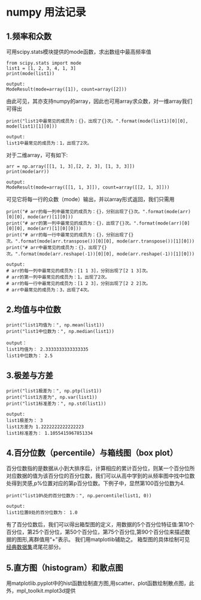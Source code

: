 # numpy 用法记录
  
  
## 1.频率和众数
可用scipy.stats模块提供的mode函数，求出数组中最高频率值
```
from scipy.stats import mode
list1 = [1, 2, 3, 4, 1, 3]
print(mode(list1))

output:
ModeResult(mode=array([1]), count=array([2]))
```
由此可见，其亦支持numpy的array，因此也可用array求众数，对一维array我们可得出
```
print("list1中最常见的成员为：{}，出现了{}次。".format(mode(list1)[0][0], mode(list1)[1][0]))

output:
list1中最常见的成员为：1，出现了2次。
```
对于二维array，可有如下:
```
arr = np.array([[1, 1, 3],[2, 2, 3], [1, 3, 3]])
print(mode(arr))

output:
ModeResult(mode=array([[1, 1, 3]]), count=array([[2, 1, 3]]))
```
可见它将每一行的众数（mode）输出，并以array形式返回，我们只需用
```
print("# arr的每一列中最常见的成员为：{}，分别出现了{}次。".format(mode(arr)[0][0], mode(arr)[1][0]))
print("# arr的第一列中最常见的成员为：{}，出现了{}次。".format(mode(arr)[0][0][0], mode(arr)[1][0][0]))
print("# arr的每一行中最常见的成员为：{}，分别出现了{}次。".format(mode(arr.transpose())[0][0], mode(arr.transpose())[1][0]))
print("# arr中最常见的成员为：{}，出现了{}次。".format(mode(arr.reshape(-1))[0][0], mode(arr.reshape(-1))[1][0]))

output:
# arr的每一列中最常见的成员为：[1 1 3]，分别出现了[2 1 3]次。
# arr的第一列中最常见的成员为：1，出现了2次。
# arr的每一行中最常见的成员为：[1 2 3]，分别出现了[2 2 2]次。
# arr中最常见的成员为：3，出现了4次。
```
  
## 2.均值与中位数
```
print("list1均值为：", np.mean(list1))
print("list1中位数为：", np.median(list1))

output：
list1均值为： 2.3333333333333335
list1中位数为： 2.5
```
## 3.极差与方差
```
print("list1极差为：", np.ptp(list1))
print("list1方差为", np.var(list1))
print("list1标准差为：", np.std(list1))

output:
list1极差为： 3
list1方差为 1.2222222222222223
list1标准差为： 1.1055415967851334
```
## 4.百分位数（percentile）与箱线图（box plot）
百分位数指的是数据从小到大排序后，计算相应的累计百分位，则某一个百分位所对应数据的值为该百分位的百分位数，我们可以从高中学到的从频率图中找中位数处得到灵感,p%位置对应的第p百分位数。下例子中，显然第100百分位数为4.
```
print("list10%处的百分位数为：", np.percentile(list1, 0))

output:
list1位置0处的百分位数为： 1.0
```
有了百分位数后，我们可以得出箱型图的定义，用数据的5个百分位特征值:第10个百分位，第25个百分位，第50个百分位，第75个百分位,第90个百分位来描述数据的图形,离群值用“+”表示。
我们用matplotlib辅助之。
箱型图的具体绘制可见[经典数据集](经典数据集.md)鸢尾花部分。
## 5.直方图（histogram）和散点图
用matplotlib.pyplot中的hist函数绘制直方图,用scatter、plot函数绘制散点图，此外，mpl_toolkit.mplot3d提供

